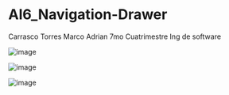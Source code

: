 # Al6_Navigation-Drawer

Carrasco Torres Marco Adrian
7mo Cuatrimestre
Ing de software




![image](https://github.com/AdriGPlayer/Al6_Navigation-Drawer/assets/130609122/826b8c44-3339-4995-8f54-12da976f3ac1)





![image](https://github.com/AdriGPlayer/Al6_Navigation-Drawer/assets/130609122/c625f3b9-9e3b-42b9-a8b2-22e4caf5e20a)







![image](https://github.com/AdriGPlayer/Al6_Navigation-Drawer/assets/130609122/419b7145-de82-4a71-bdac-342d22e90880)
